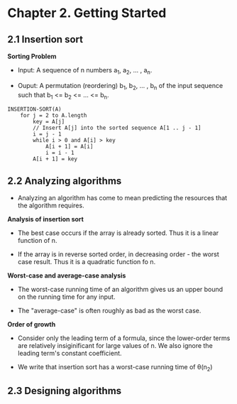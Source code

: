 # Chapter 2. Getting Started

## 2.1 Insertion sort

**Sorting Problem**

- Input: A sequence of n numbers a<sub>1</sub>, a<sub>2</sub>, ... , a<sub>n</sub>.

- Ouput: A permutation (reordering) b<sub>1</sub>, b<sub>2</sub>, ... , b<sub>n</sub> of the input sequence such that 
b<sub>1</sub> <= b<sub>2</sub> <= ... <= b<sub>n</sub>.

```
INSERTION-SORT(A)
	for j = 2 to A.length
		key = A[j]
		// Insert A[j] into the sorted sequence A[1 .. j - 1]
		i = j - 1
		while i > 0 and A[i] > key
			A[i + 1] = A[i]
			i = i - 1
		A[i + 1] = key
```

## 2.2 Analyzing algorithms

- Analyzing an algorithm has come to mean predicting the resources that the algorithm requires.

**Analysis of insertion sort**

- The best case occurs if the array is already sorted. Thus it is a linear function of n.

- If the array is in reverse sorted order, in decreasing order - the worst case result. Thus it is a quadratic function fo n.

**Worst-case and average-case analysis**

- The worst-case running time of an algorithm gives us an upper bound on the running time for any input.

- The "average-case" is often roughly as bad as the worst case.

**Order of growth**

- Consider only the leading term of a formula, since the lower-order terms are relatively insiginificant for large values of n. We also ignore the leading term's constant coefficient.

- We write that insertion sort has a worst-case running time of &theta;(n<sub>2</sub>)

## 2.3 Designing algorithms




